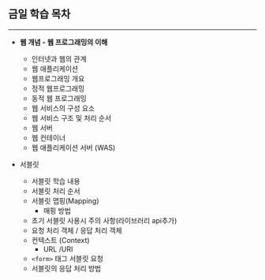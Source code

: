 ## 금일 학습 목차

---

- **웹 개념 - 웹 프로그래밍의 이해**
  - 인터넷과 웹의 관계
  - 웹 애플리케이션
  - 웹프로그래밍 개요
  - 정적 웹프로그래밍
  - 동적 웹 프로그래밍
  - 웹 서비스의 구성 요소
  - 웹 서비스 구조 및 처리 순서
  - 웹 서버
  - 웹 컨테이너
  - 웹 애플리케이션 서버 (WAS)

- 서블릿
  - 서블릿 학습 내용
  - 서블릿 처리 순서
  - 서블릿 맵핑(Mapping)
    - 매핑 방법
  - 초기 서블릿 사용시 주의 사항(라이브러리 api추가)
  - 요청 처리 객체 / 응답 처리 객체
  - 컨텍스트 (Context)
    - URL /URI
  - `<form>` 태그 서블릿 요청
  - 서블릿의 응답 처리 방법



